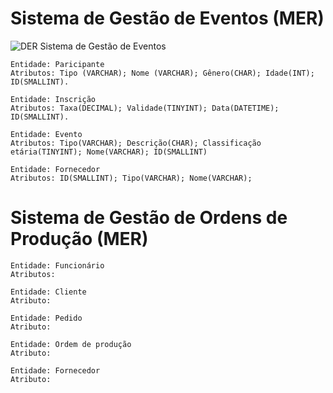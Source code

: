 # Sistema de Gestão de Eventos (MER)

![DER Sistema de Gestão de Eventos](exercicios_MER_DER.png)

```
Entidade: Paricipante
Atributos: Tipo (VARCHAR); Nome (VARCHAR); Gênero(CHAR); Idade(INT); ID(SMALLINT).

Entidade: Inscrição
Atributos: Taxa(DECIMAL); Validade(TINYINT); Data(DATETIME); ID(SMALLINT).

Entidade: Evento
Atributos: Tipo(VARCHAR); Descrição(CHAR); Classificação etária(TINYINT); Nome(VARCHAR); ID(SMALLINT)

Entidade: Fornecedor
Atributos: ID(SMALLINT); Tipo(VARCHAR); Nome(VARCHAR);

```

# Sistema de Gestão de Ordens de Produção (MER)



```
Entidade: Funcionário
Atributos: 

Entidade: Cliente
Atributo: 

Entidade: Pedido 
Atributo:

Entidade: Ordem de produção
Atributo:

Entidade: Fornecedor
Atributo:

```


